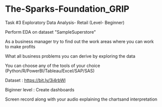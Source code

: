 # The-Sparks-Foundation_GRIP
Task #3 Exploratory Data Analysis- Retail (Level- Beginner) 

Perform EDA on dataset "SampleSuperstore"

As a business manager try to find out the work areas where you can work to make profits

What all business problems you can derive by exploring the data

You can choose any of the tools of your choice (Python/R/PowerBI/Tableau/Excel/SAP/SAS)

Dataset : https://bit.ly/3i4rbWl

Biginner level : Create dashboards

Screen record along with your audio explaining the chartsand interpretation

